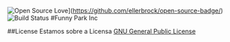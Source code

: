 ![Open Source Love](https://badges.frapsoft.com/os/v2/open-source-150x25.png?v=103)](https://github.com/ellerbrock/open-source-badge/)
![Build Status](https://travis-ci.org/HigorAlves/Funny_Park_inc.svg?branch=master)
#Funny Park Inc

##License
 Estamos sobre a Licensa [GNU General Public License](https://www.gnu.org/licenses/gpl-3.0.html)
